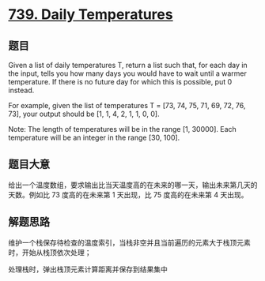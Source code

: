 # [739. Daily Temperatures](https://leetcode.com/problems/daily-temperatures/)

## 题目


Given a list of daily temperatures T, return a list such that, for each day in the input, tells you how many days you would have to wait until a warmer temperature. If there is no future day for which this is possible, put 0 instead.

For example, given the list of temperatures T = [73, 74, 75, 71, 69, 72, 76, 73], your output should be [1, 1, 4, 2, 1, 1, 0, 0].

Note: The length of temperatures will be in the range [1, 30000]. Each temperature will be an integer in the range [30, 100].


## 题目大意

给出一个温度数组，要求输出比当天温度高的在未来的哪一天，输出未来第几天的天数。例如比 73 度高的在未来第 1 天出现，比 75 度高的在未来第 4 天出现。

## 解题思路

维护一个栈保存待检查的温度索引，当栈非空并且当前遍历的元素大于栈顶元素时，开始从栈顶依次处理；

处理栈时，弹出栈顶元素计算距离并保存到结果集中